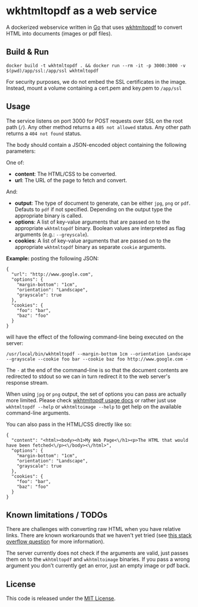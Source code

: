 # wkhtmltopdf as a web service

A dockerized webservice written in [Go](https://golang.org/) that uses [wkhtmltopdf](http://wkhtmltopdf.org/) to convert HTML into documents (images or pdf files).

## Build & Run

`docker build -t wkhtmltopdf . && docker run --rm -it -p 3000:3000 -v $(pwd)/app/ssl:/app/ssl wkhtmltopdf`

For security purposes, we do not embed the SSL certificates in the image. Instead, mount a volume containing a cert.pem and key.pem to `/app/ssl`

## Usage

The service listens on port 3000 for POST requests over SSL on the root path (`/`). Any other method returns a `405 not allowed` status. Any other path returns a `404 not found` status.

The body should contain a JSON-encoded object containing the following parameters:

One of:
- **content**: The HTML/CSS to be converted.
- **url**: The URL of the page to fetch and convert.

And: 
- **output**: The type of document to generate, can be either `jpg`, `png` or `pdf`. Defauts to `pdf` if not specified. Depending on the output type the appropriate binary is called.
- **options**: A list of key-value arguments that are passed on to the appropriate `wkhtmltopdf` binary. Boolean values are interpreted as flag arguments (e.g.: `--greyscale`).
- **cookies**: A list of key-value arguments that are passed on to the appropriate `wkhtmltopdf` binary as separate `cookie` arguments.

**Example:** posting the following JSON:

```
{
  "url": "http://www.google.com",
  "options": {
    "margin-bottom": "1cm",
    "orientation": "Landscape",
    "grayscale": true
  },
  "cookies": {
    "foo": "bar",
    "baz": "foo"
  }
}
```

will have the effect of the following command-line being executed on the server:

```
/usr/local/bin/wkhtmltopdf --margin-bottom 1cm --orientation Landscape --grayscale --cookie foo bar --cookie baz foo http://www.google.com -
```

The `-` at the end of the command-line is so that the document contents are redirected to stdout so we can in turn redirect it to the web server's response stream.

When using `jpg` or `png` output, the set of options you can pass are actually more limited. Please check [wkhtmltopdf usage docs](http://wkhtmltopdf.org/docs.html) or rather just use `wkhtmltopdf --help` or `wkhtmltoimage --help` to get help on the available command-line arguments.

You can also pass in the HTML/CSS directly like so:

```
{
  "content": "<html><body><h1>My Web Page<\/h1><p>The HTML that would have been fetched<\/p><\/body><\/html>",
  "options": {
    "margin-bottom": "1cm",
    "orientation": "Landscape",
    "grayscale": true
  },
  "cookies": {
    "foo": "bar",
    "baz": "foo"
  }
}
```

## Known limitations / TODOs

There are challenges with converting raw HTML when you have relative links. There are known workarounds that we haven't yet tried (see [this stack overflow question](http://stackoverflow.com/questions/21775572/wkhtmltopdf-relative-paths-in-html-with-redirected-in-out-streams-wont-work) for more information).

The server currently does not check if the arguments are valid, just passes them on to the `wkhtmltopdf` and `wkhtmltoimage` binaries. If you pass a wrong argument you don't currently get an error, just an empty image or pdf back.


## License

This code is released under the [MIT License](http://opensource.org/licenses/MIT).
